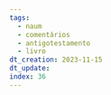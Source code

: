 ```yaml
---
tags:
  - naum
  - comentários
  - antigotestamento
  - livro
dt_creation: 2023-11-15
dt_update: 
index: 36
---
```

